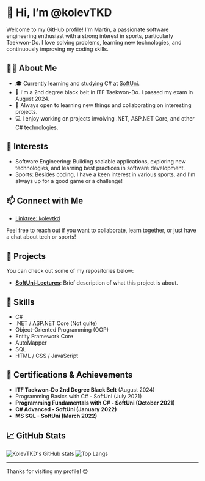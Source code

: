 # 👋 Hi, I’m @kolevTKD

Welcome to my GitHub profile! I'm Martin, a passionate software engineering enthusiast with a strong interest in sports, particularly Taekwon-Do. I love solving problems, learning new technologies, and continuously improving my coding skills.

## 🧑‍💻 About Me

- 🎓 Currently learning and studying C# at [SoftUni](https://softuni.bg/).
- 🥋 I'm a 2nd degree black belt in ITF Taekwon-Do. I passed my exam in August 2024.
- 🌱 Always open to learning new things and collaborating on interesting projects.
- 💻 I enjoy working on projects involving .NET, ASP.NET Core, and other C# technologies.

## 👀 Interests

- Software Engineering: Building scalable applications, exploring new technologies, and learning best practices in software development.
- Sports: Besides coding, I have a keen interest in various sports, and I'm always up for a good game or a challenge!

## 📫 Connect with Me

- [Linktree: kolevtkd](https://linktr.ee/kolevtkd)

Feel free to reach out if you want to collaborate, learn together, or just have a chat about tech or sports!

## 🔗 Projects

You can check out some of my repositories below:

- **[SoftUni-Lectures](https://github.com/kolevTKD/SoftUni-lectures)**: Brief description of what this project is about.

## 🌟 Skills

- C#
- .NET / ASP.NET Core (Not quite)
- Object-Oriented Programming (OOP)
- Entity Framework Core
- AutoMapper
- SQL
- HTML / CSS / JavaScript

## 📝 Certifications & Achievements

- **ITF Taekwon-Do 2nd Degree Black Belt** (August 2024)
- Programming Basics with C# - SoftUni (July 2021)
- **Programming Fundamentals with C# - SoftUni (October 2021)**
- **C# Advanced - SoftUni (January 2022)**
- **MS SQL - SoftUni (March 2022)**

## 📈 GitHub Stats

![KolevTKD's GitHub stats](https://github-readme-stats.vercel.app/api?username=kolevTKD&show_icons=true&theme=radical)
![Top Langs](https://github-readme-stats.vercel.app/api/top-langs/?username=kolevTKD&layout=compact&theme=radical)

---

Thanks for visiting my profile! 😊


<!---
kolevTKD/kolevTKD is a ✨ special ✨ repository because its `README.md` (this file) appears on your GitHub profile.
You can click the Preview link to take a look at your changes.
--->
